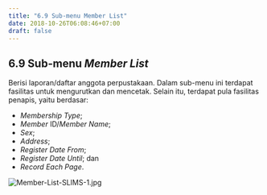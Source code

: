 ```yaml
---
title: "6.9 Sub-menu Member List"
date: 2018-10-26T06:08:46+07:00
draft: false
---
```

## 6.9 Sub-menu _Member List_

Berisi laporan/daftar anggota perpustakaan. Dalam sub-menu ini terdapat fasilitas untuk mengurutkan dan mencetak. Selain itu, terdapat pula fasilitas penapis, yaitu berdasar:

* _Membership Type_;
* _Member_ ID/_Member Name_;
* _Sex_;
* _Address_;
* _Register Date From_;
* _Register Date Until_; dan
* _Record Each Page_.

![Member-List-SLIMS-1.jpg](/assets/Member-List-SLIMS-1.jpg)